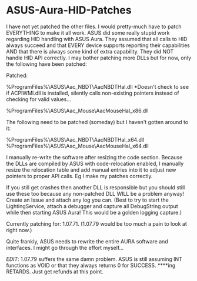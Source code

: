 # ASUS-Aura-HID-Patches

I have not yet patched the other files. I would pretty-much have to patch EVERYTHING to make it all work. ASUS did some really stupid work regarding HID handling with ASUS Aura. They assumed that all calls to HID always succeed and that EVERY device supports reporting their capabilities AND that there is always some kind of extra capability. They did NOT handle HID API correctly. I may bother patching more DLLs but for now, only the following have been patched:

Patched:

%ProgramFiles%\ASUS\Aac_NBDT\AacNBDTHal.dll *Doesn't check to see if ACPIWMI.dll is installed, silently calls non-existing pointers instead of checking for valid values...

%ProgramFiles%\ASUS\Aac_Mouse\AacMouseHal_x86.dll

The following need to be patched (someday) but I haven't gotten around to it:

%ProgramFiles%\ASUS\Aac_NBDT\AacNBDTHal_x64.dll
%ProgramFiles%\ASUS\Aac_Mouse\AacMouseHal_x64.dll

I manually re-write the software after resizing the code section. Because the DLLs are compiled by ASUS with code-relocation enabled, I manually resize the relocation table and add manual entries into it to adjust new pointers to proper API calls. Eg I make my patches correctly.

If you still get crashes then another DLL is responsible but you should still use these too because any non-patched DLL WILL be a problem anyway! Create an Issue and attach any log you can. (Best to try to start the LightingService, attach a debugger and capture all DebugString output while then starting ASUS Aura! This would be a golden logging capture.)

Currently patching for: 1.07.71. (1.07.79 would be too much a pain to look at right now.)

Quite frankly, ASUS needs to rewrite the entire AURA software and interfaces. I might go through the effort myself...

*EDIT*: 1.07.79 suffers the same damn problem. ASUS is still assuming INT functions as VOID or that they always returns 0 for SUCCESS. ****ing RETARDS. Just get refunds at this point.
